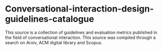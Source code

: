 # Conversational-interaction-design-guidelines-catalogue
This source is a collection of guidelines and evaluation metrics published in the field of conversational interaction. This source was compiled through a search on Arxiv, ACM digital library and Scopus.
